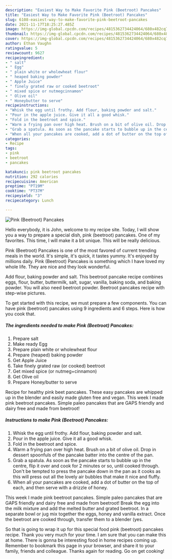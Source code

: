 ```yaml
---
description: "Easiest Way to Make Favorite Pink (Beetroot) Pancakes"
title: "Easiest Way to Make Favorite Pink (Beetroot) Pancakes"
slug: 6108-easiest-way-to-make-favorite-pink-beetroot-pancakes
date: 2021-11-17T18:25:27.485Z
image: https://img-global.cpcdn.com/recipes/4815362734424064/680x482cq70/pink-beetroot-pancakes-recipe-main-photo.jpg
thumbnail: https://img-global.cpcdn.com/recipes/4815362734424064/680x482cq70/pink-beetroot-pancakes-recipe-main-photo.jpg
cover: https://img-global.cpcdn.com/recipes/4815362734424064/680x482cq70/pink-beetroot-pancakes-recipe-main-photo.jpg
author: Ethan Vaughn
ratingvalue: 5
reviewcount: 9627
recipeingredient:
- " salt"
- " Egg"
- " plain white or wholewheat flour"
- " heaped baking powder"
- " Apple Juice"
- " finely grated raw or cooked beetroot"
- " mixed spice or nutmegcinnamon"
- " Olive oil"
- " Honeybutter to serve"
recipeinstructions:
- "Whisk the egg until frothy. Add flour, baking powder and salt."
- "Pour in the apple juice. Give it all a good whisk."
- "Fold in the beetroot and spice."
- "Warm a frying pan over high heat. Brush on a bit of olive oil. Drop in dessert spoonfuls of the pancake batter into the centre of the pan."
- "Grab a spatula. As soon as the pancake starts to bubble up in the centre, flip it over and cook for 2 minutes or so, until cooked through. Don&#39;t be tempted to press the pancake down in the pan as it cooks as this will press out all the lovely air bubbles that make it nice and fluffy."
- "When all your pancakes are cooked, add a dot of butter on the top of each, and then serve with a drizzle of honey."
categories:
- Recipe
tags:
- pink
- beetroot
- pancakes

katakunci: pink beetroot pancakes 
nutrition: 292 calories
recipecuisine: American
preptime: "PT19M"
cooktime: "PT37M"
recipeyield: "3"
recipecategory: Lunch

---
```



![Pink (Beetroot) Pancakes](https://img-global.cpcdn.com/recipes/4815362734424064/680x482cq70/pink-beetroot-pancakes-recipe-main-photo.jpg)

Hello everybody, it is John, welcome to my recipe site. Today, I will show you a way to prepare a special dish, pink (beetroot) pancakes. One of my favorites. This time, I will make it a bit unique. This will be really delicious.

Pink (Beetroot) Pancakes is one of the most favored of current trending meals in the world. It's simple, it's quick, it tastes yummy. It's enjoyed by millions daily. Pink (Beetroot) Pancakes is something which I have loved my whole life. They are nice and they look wonderful.

Add flour, baking powder and salt. This beetroot pancake recipe combines eggs, flour, butter, buttermilk, salt, sugar, vanilla, baking soda, and baking powder. You will also need beetroot powder. Beetroot pancakes recipe with step-wise pictures.


To get started with this recipe, we must prepare a few components. You can have pink (beetroot) pancakes using 9 ingredients and 6 steps. Here is how you cook that.

<!--inarticleads1-->

##### The ingredients needed to make Pink (Beetroot) Pancakes:

1. Prepare  salt
1. Make ready  Egg
1. Prepare  plain white or wholewheat flour
1. Prepare  (heaped) baking powder
1. Get  Apple Juice
1. Take  finely grated raw (or cooked) beetroot
1. Get  mixed spice (or nutmeg+cinnamon)
1. Get  Olive oil
1. Prepare  Honey/butter to serve


Recipe for healthy pink beet pancakes. These easy pancakes are whipped up in the blender and easily made gluten free and vegan. This week I made pink beetroot pancakes. Simple paleo pancakes that are GAPS friendly and dairy free and made from beetroot! 

<!--inarticleads2-->

##### Instructions to make Pink (Beetroot) Pancakes:

1. Whisk the egg until frothy. Add flour, baking powder and salt.
1. Pour in the apple juice. Give it all a good whisk.
1. Fold in the beetroot and spice.
1. Warm a frying pan over high heat. Brush on a bit of olive oil. Drop in dessert spoonfuls of the pancake batter into the centre of the pan.
1. Grab a spatula. As soon as the pancake starts to bubble up in the centre, flip it over and cook for 2 minutes or so, until cooked through. Don&#39;t be tempted to press the pancake down in the pan as it cooks as this will press out all the lovely air bubbles that make it nice and fluffy.
1. When all your pancakes are cooked, add a dot of butter on the top of each, and then serve with a drizzle of honey.


This week I made pink beetroot pancakes. Simple paleo pancakes that are GAPS friendly and dairy free and made from beetroot! Break the egg into the milk mixture and add the melted butter and grated beetroot. In a separate bowl or jug mix together the eggs, honey and vanilla extract. Once the beetroot are cooked through, transfer them to a blender (yes. 

So that is going to wrap it up for this special food pink (beetroot) pancakes recipe. Thank you very much for your time. I am sure that you can make this at home. There is gonna be interesting food in home recipes coming up. Remember to bookmark this page in your browser, and share it to your family, friends and colleague. Thanks again for reading. Go on get cooking!
